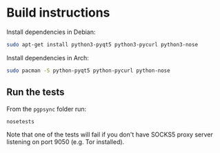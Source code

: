 # Build instructions

Install dependencies in Debian:

```sh
sudo apt-get install python3-pyqt5 python3-pycurl python3-nose
```

Install dependencies in Arch:

```sh
sudo pacman -S python-pyqt5 python-pycurl python-nose
```

## Run the tests

From the `pgpsync` folder run:

```sh
nosetests
```

Note that one of the tests will fail if you don't have SOCKS5 proxy server listening on port 9050 (e.g. Tor installed).
